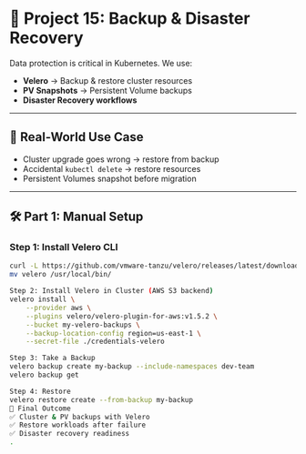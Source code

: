 # 📘 Project 15: Backup & Disaster Recovery

Data protection is critical in Kubernetes. We use:

- **Velero** → Backup & restore cluster resources  
- **PV Snapshots** → Persistent Volume backups  
- **Disaster Recovery workflows**

---

## 🔹 Real-World Use Case

- Cluster upgrade goes wrong → restore from backup  
- Accidental `kubectl delete` → restore resources  
- Persistent Volumes snapshot before migration  

---

## 🛠️ Part 1: Manual Setup

### Step 1: Install Velero CLI
```bash
curl -L https://github.com/vmware-tanzu/velero/releases/latest/download/velero-linux-amd64.tar.gz | tar -xz
mv velero /usr/local/bin/

Step 2: Install Velero in Cluster (AWS S3 backend)
velero install \
    --provider aws \
    --plugins velero/velero-plugin-for-aws:v1.5.2 \
    --bucket my-velero-backups \
    --backup-location-config region=us-east-1 \
    --secret-file ./credentials-velero

Step 3: Take a Backup
velero backup create my-backup --include-namespaces dev-team
velero backup get

Step 4: Restore
velero restore create --from-backup my-backup
🎯 Final Outcome
✅ Cluster & PV backups with Velero
✅ Restore workloads after failure
✅ Disaster recovery readiness
.
